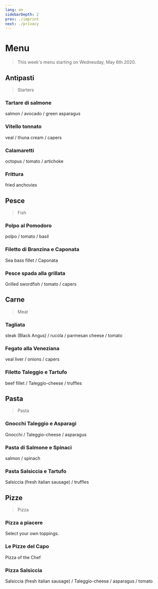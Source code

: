 ```yaml
---
lang: en
sidebarDepth: 2
prev: ./imprint
next: ./privacy
---
```


# Menu

> This week's menu starting on Wednesday, May 6th 2020.

## Antipasti

> Starters

### Tartare di salmone

salmon / avocado / green asparagus

### Vitello tonnato

veal / thuna cream / capers

### Calamaretti

octopus / tomato / artichoke

### Frittura

fried anchovies

## Pesce

> Fish

### Polpo al Pomodoro

polpo / tomato / basil

### Filetto di Branzina e Caponata

Sea bass fillet / Caponata

### Pesce spada alla grillata

Grilled swordfish / tomato / capers

## Carne

> Meat

### Tagliata

steak (Black Angus) / rucola / parmesan cheese / tomato

### Fegato alla Veneziana

veal liver / onions / capers

### Filetto Taleggio e Tartufo

beef fillet / Taleggio-cheese / truffles

## Pasta

> Pasta

### Gnocchi Taleggio e Asparagi

Gnocchi / Taleggio-cheese / asparagus

### Pasta di Salmone e Spinaci

salmon / spinach

### Pasta Salsiccia e Tartufo

Salsiccia (fresh italian sausage) / truffles

## Pizze

> Pizza

### Pizza a piacere

Select your own toppings.

### Le Pizze del Capo

Pizza of the Chef

### Pizza Salsiccia

Salsiccia (fresh italian sausage) / Taleggio-cheese / asparagus / tomato
